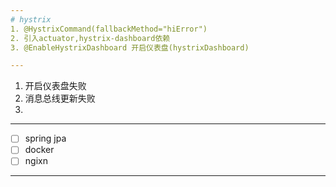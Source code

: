```yaml
---
# hystrix
1. @HystrixCommand(fallbackMethod="hiError")
2. 引入actuator,hystrix-dashboard依赖
3. @EnableHystrixDashboard 开启仪表盘(hystrixDashboard)

---
```


1. 开启仪表盘失败
2. 消息总线更新失败
3. 


---

- [ ] spring jpa
- [ ] docker
- [ ] ngixn
---